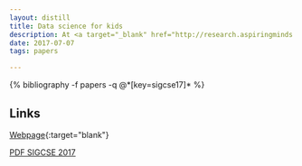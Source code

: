 ```yaml
---
layout: distill
title: Data science for kids
description: At <a target="_blank" href="http://research.aspiringminds.com/">Aspiring Minds</a>, we also started a fun side project where we introduced concepts in data science to high school students. It was a great deal of fun putting together fun exercises and a lesson plan. Check out our webpage [datasciencekids.org](http://www.datasciencekids.org/p/home-page.html) for details!
date: 2017-07-07
tags: papers

---
```

<div class="publications">
    {% bibliography -f papers -q @*[key=sigcse17]* %}

</div>


## Links
[Webpage](http://www.datasciencekids.org/p/home-page.html){:target="blank"}

[PDF SIGCSE 2017](/assets/papers/sigcse_17.pdf)

